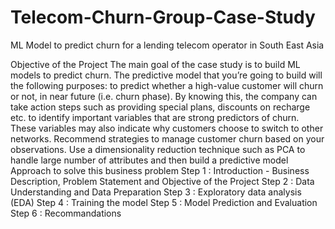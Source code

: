 # Telecom-Churn-Group-Case-Study
ML Model to predict churn for a lending telecom operator in South East Asia

Objective of the Project
The main goal of the case study is to build ML models to predict churn. The predictive model that you’re going to build will the following purposes:
to predict whether a high-value customer will churn or not, in near future (i.e. churn phase). By knowing this, the company can take action steps such as providing special plans, discounts on recharge etc.
to identify important variables that are strong predictors of churn. These variables may also indicate why customers choose to switch to other networks.
Recommend strategies to manage customer churn based on your observations.
Use a dimensionality reduction technique such as PCA to handle large number of attributes and then build a predictive model
Approach to solve this business problem
Step 1 : Introduction - Business Description, Problem Statement and Objective of the Project
Step 2 : Data Understanding and Data Preparation
Step 3 : Exploratory data analysis (EDA)
Step 4 : Training the model
Step 5 : Model Prediction and Evaluation
Step 6 : Recommandations

